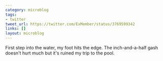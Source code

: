 ```yaml
---
category: microblog
tags:
- twitter
tweet_url: https://twitter.com/ExMember/status/3769599342
links: []
layout: microblog
---
```

First step into the water, my foot hits the edge. The inch-and-a-half gash doesn't hurt much but it's ruined my trip to the pool.
